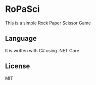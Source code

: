 # RoPaSci

This is a simple Rock Paper Scissor Game

## Language

It is written with C# using .NET Core.

## License

MIT

